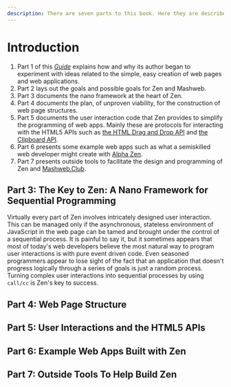 ```yaml
---
description: There are seven parts to this book. Here they are described.
---
```


# Introduction

1. Part 1 of this [_Guide_](https://tomelam.gitbook.io/mashweb/) explains how and why its author began to experiment with ideas related to the simple, easy creation of web pages and web applications.
2. Part 2 lays out the goals and possible goals for Zen and Mashweb.
3. Part 3 documents the nano framework at the heart of Zen.
4. Part 4 documents the plan, of unproven viability, for the construction of web page structures.
5. Part 5 documents the user interaction code that Zen provides to simplify the programming of web apps. Mainly these are protocols for interacting with the HTML5 APIs such as [the HTML Drag and Drop API](https://developer.mozilla.org/en-US/docs/Web/API/HTML_Drag_and_Drop_API) and [the Clipboard API](https://developer.mozilla.org/en-US/docs/Web/API/Clipboard_API).
6. Part 6 presents some example web apps such as what a semiskilled web developer might create with [Alpha Zen](https://app.gitbook.com/@tomelam/s/mashweb/part-2-goals-of-zen/the-plan-for-alpha-zen).
7. Part 7 presents outside tools to facilitate the design and programming of Zen and [Mashweb.Club](https://mashweb.club).

## Part 3: The Key to Zen: A Nano Framework for Sequential Programming

Virtually every part of Zen involves intricately designed user interaction. This can be managed only if the asynchronous, stateless environment of JavaScript in the web page can be tamed and brought under the control of a sequential process. It is painful to say it, but it sometimes appears that most of today's web developers believe the most natural way to program user interactions is with pure event driven code. Even seasoned programmers appear to lose sight of the fact that an application that doesn't progress logically through a series of goals is just a random process. Turning complex user interactions into sequential processes by using `call/cc` is Zen's key to success.

## Part 4: Web Page Structure

## Part 5: User Interactions and the HTML5 APIs

## Part 6: Example Web Apps Built with Zen

## Part 7: Outside Tools To Help Build Zen


